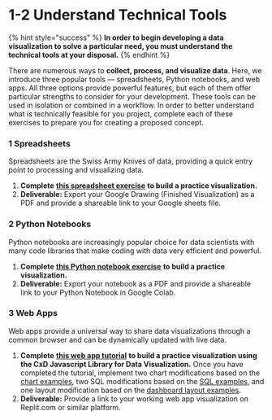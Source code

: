 # 1-2 Understand Technical Tools

{% hint style="success" %}
**In order to begin developing a data visualization to solve a particular need, you must understand the technical tools at your disposal.** 
{% endhint %}

There are numerous ways to **collect, process, and visualize data**. Here, we introduce three popular tools — spreadsheets, Python notebooks, and web apps.  All three options provide powerful features, but each of them offer particular strengths to consider for your development. These tools can be used in isolation or combined in a workflow. In order to better understand what is technically feasible for you project, complete each of these exercises to prepare you for creating a proposed concept.

### **1 Spreadsheets**

Spreadsheets are the Swiss Army Knives of data, providing a quick entry point to processing and visualizing data. 

1. **Complete** [**this spreadsheet exercise**](../../reference/a-spreadsheet-exercises.md) **to build a practice visualization.**
2. **Deliverable:** Export your Google Drawing \(Finished Visualization\) as a PDF and provide a shareable link to your Google sheets file.

### **2 Python Notebooks**

Python notebooks are increasingly popular choice for data scientists with many code libraries that make coding with data very efficient and powerful. 

1. **Complete** [**this Python notebook exercise**](../../reference/b-python-notebook-exercises.md) **to build a practice visualization.**
2. **Deliverable:** Export your notebook as a PDF and provide a shareable link to your Python Notebook in Google Colab.

### **3 Web Apps**

Web apps provide a universal way to share data visualizations through a common browser and can be dynamically updated with live data. 

1. **Complete** [**this web app tutorial**](https://docs.idew.org/code-dataviz-dashboard/dashboard-template-tutorial) **to build a practice visualization using the CxD Javascript Library for Data Visualization.** Once you have completed the tutorial, implement two chart modifications based on the [chart examples](https://docs.idew.org/code-dataviz-dashboard/code-examples), two SQL modifications based on the [SQL examples](https://docs.idew.org/code-dataviz-dashboard/sql-examples), and one layout modification based on the [dashboard layout examples](https://docs.idew.org/code-dataviz-dashboard/dashboard-layout-examples).
2. **Deliverable:** Provide a link to your working web app visualization on Replit.com or similar platform.



